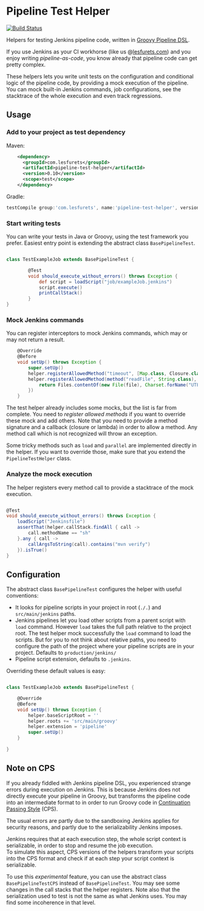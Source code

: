 # Pipeline Test Helper

[![Build Status](https://travis-ci.org/lesfurets/pipeline-test-helper.svg?branch=develop)](https://travis-ci.org/lesfurets/pipeline-test-helper)

Helpers for testing Jenkins pipeline code, written in [Groovy Pipeline DSL](https://jenkins.io/doc/book/pipeline/).

If you use Jenkins as your CI workhorse (like us @[lesfurets.com](https://www.lesfurets.com)) and you enjoy writing _pipeline-as-code_, 
you know already that pipeline code can get pretty complex.

These helpers lets you write unit tests on the configuration and conditional logic of the pipeline code, by providing a mock execution of the pipeline.
You can mock built-in Jenkins commands, job configurations, see the stacktrace of the whole execution and even track regressions.

## Usage

### Add to your project as test dependency

Maven: 

```xml
    <dependency>
      <groupId>com.lesfurets</groupId>
      <artifactId>pipeline-test-helper</artifactId>
      <version>0.10</version>
      <scope>test</scope>
    </dependency>
```

Gradle:

```groovy
testCompile group:'com.lesfurets', name:'pipeline-test-helper', version:'0.10'
```

### Start writing tests

You can write your tests in Java or Groovy, using the test framework you prefer.
Easiest entry point is extending the abstract class `BasePipelineTest`.

```groovy

class TestExampleJob extends BasePipelineTest {

        @Test
        void should_execute_without_errors() throws Exception {
            def script = loadScript("job/exampleJob.jenkins")
            script.execute()
            printCallStack()
        }
}

```

### Mock Jenkins commands

You can register interceptors to mock Jenkins commands, which may or may not return a result.

```groovy
    @Override
    @Before
    void setUp() throws Exception {
        super.setUp()
        helper.registerAllowedMethod("timeout", [Map.class, Closure.class], null)
        helper.registerAllowedMethod(method("readFile", String.class), { file ->
            return Files.contentOf(new File(file), Charset.forName("UTF-8"))
        })
    }
```

The test helper already includes some mocks, but the list is far from complete. 
You need to _register allowed methods_ if you want to override these mock and add others. 
Note that you need to provide a method signature and a callback (closure or lambda) in order to allow a method.
Any method call which is not recognized will throw an exception.

Some tricky methods such as `load` and `parallel` are implemented directly in the helper. 
If you want to override those, make sure that you extend the `PipelineTestHelper` class.

### Analyze the mock execution

The helper registers every method call to provide a stacktrace of the mock execution.
 
```groovy

@Test
void should_execute_without_errors() throws Exception {
    loadScript("Jenkinsfile")
    assertThat(helper.callStack.findAll { call ->
        call.methodName == "sh"
    }.any { call ->
        callArgsToString(call).contains("mvn verify")
    }).isTrue()
}

```

## Configuration

The abstract class `BasePipelineTest` configures the helper with useful conventions: 

- It looks for pipeline scripts in your project in root (`./.`) and `src/main/jenkins` paths.
- Jenkins pipelines let you load other scripts from a parent script with `load` command. 
However `load` takes the full path relative to the project root. 
The test helper mock successfully the `load` command to load the scripts. But for you to not think about relative paths, 
you need to configure the path of the project where your pipeline scripts are in your project. 
Defaults to `production/jenkins/`
- Pipeline script extension, defaults to `.jenkins`.

Overriding these default values is easy: 

```groovy

class TestExampleJob extends BasePipelineTest {

    @Override
    @Before
    void setUp() throws Exception {
        helper.baseScriptRoot = ''
        helper.roots += 'src/main/groovy'
        helper.extension = 'pipeline'
        super.setUp()
    }
    
}

```

## Note on CPS

If you already fiddled with Jenkins pipeline DSL, you experienced strange errors during execution on Jenkins.
This is because Jenkins does not directly execute your pipeline in Groovy, 
but transforms the pipeline code into an intermediate format to in order to run Groovy code in 
[Continuation Passing Style](https://en.wikipedia.org/wiki/Continuation-passing_style) (CPS).
 
The usual errors are partly due to the sandboxing Jenkins applies for security reasons, 
and partly due to the serializability Jenkins imposes.

Jenkins requires that at each execution step, the whole script context is serializable, in order to stop and resume the job execution.  
To simulate this aspect, CPS versions of the helpers transform your scripts into the CPS format and check if at each step your script context is serializable. 

To use this _*experimental*_ feature, you can use the abstract class `BasePipelineTestCPS` instead of `BasePipelineTest`.
You may see some changes in the call stacks that the helper registers.
Note also that the serialization used to test is not the same as what Jenkins uses. 
You may find some incoherence in that level.